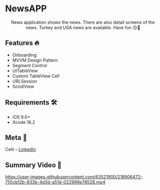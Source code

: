 # NewsAPP
<p align="center">
    News application shows the news. There are also detail screens of the news. Turkey and USA news are available. Have fun 😊🎉
    </p>
    
## Features 🔥

- Onboarding
- MVVM Design Pattern
- Segment Control
- UITableView
- Custom TableView Cell
- URLSession
- ScrollView

## Requirements 🛠️

- iOS 9.0+
- Xcode 16.2

## Meta 🏁

Celil – [LinkedIn](https://www.linkedin.com/in/memduh-celil-aydın-444b64216/)

## Summary Video 👾  

https://user-images.githubusercontent.com/63521900/218906472-755cb12b-833b-4d3d-a51d-022999e78528.mp4

